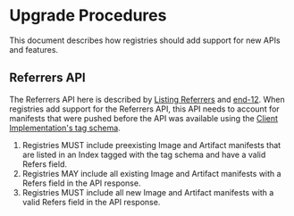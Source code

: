 # Upgrade Procedures

This document describes how registries should add support for new APIs and features.

## Referrers API

The Referrers API here is described by [Listing Referrers](spec.md#listing-referrers) and [end-12](spec.md#endpoints).
When registries add support for the Referrers API, this API needs to account for manifests that were pushed before the API was available using the [Client Implementation's tag schema](client-implementation.md#referrers-api).

1. Registries MUST include preexisting Image and Artifact manifests that are listed in an Index tagged with the tag schema and have a valid Refers field.
1. Registries MAY include all existing Image and Artifact manifests with a Refers field in the API response.
1. Registries MUST include all new Image and Artifact manifests with a valid Refers field in the API response.
